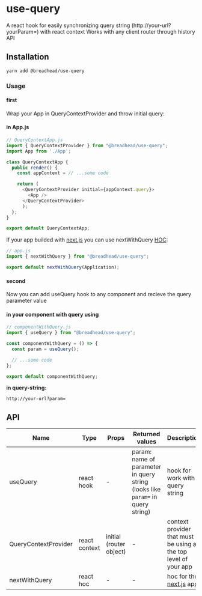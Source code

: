 # use-query

A react hook for easily synchronizing query string (http://your-url?yourParam=) with react context
Works with any client router through history API

## Installation

`yarn add @breadhead/use-query`

### Usage

#### first

Wrap your App in QueryContextProvider and throw initial query:

#### in App.js

```js
// QueryContextApp.js
import { QueryContextProvider } from "@breadhead/use-query";
import App from './App';

class QueryContextApp {
  public render() {
    const appContext = // ...some code

    return (
      <QueryContextProvider initial={appContext.query}>
        <App />
      </QueryContextProvider>
      );
  };
}

export default QueryContextApp;
```

If your app builded with [next.js](https://nextjs.org/) you can use nextWithQuery [HOC](https://reactjs.org/docs/higher-order-components.html):

```js
// app.js
import { nextWithQuery } from "@breadhead/use-query";

export default nextWithQuery(Application);
```

#### second

Now you can add useQuery hook to any component and recieve the query parameter value

#### in your component with query using

```js
// componentWithQuery.js
import { useQuery } from "@breadhead/use-query";

const componentWithQuery = () => {
  const param = useQuery();

  // ...some code
};

export default componentWithQuery;
```

**in query-string:**

```
http://your-url?param=
```

## API

| Name                 | Type          | Props                   | Returned values                                                                                           | Description                                                          |
| -------------------- | ------------- | ----------------------- | --------------------------------------------------------------------------------------------------------- | -------------------------------------------------------------------- |
| useQuery             | react hook    | -                       | param: name of parameter in query string (looks like `param=` in query string) | hook for work with query string                                      |
| QueryContextProvider | react context | initial (router object) | -                                                                                                         | context provider that must be using at the top level of your app |
| nextWithQuery        | react hoc     | -                       | -                                                                                                         | hoc for the [next.js](https://nextjs.org/) app                                                 |
